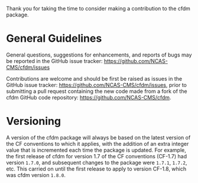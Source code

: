 Thank you for taking the time to consider making a contribution to the
cfdm package.

# General Guidelines

General questions, suggestions for enhancements, and reports of bugs
may be reported in the GitHub issue tracker:
https://github.com/NCAS-CMS/cfdm/issues

Contributions are welcome and should be first be raised as issues in
the GitHub issue tracker: https://github.com/NCAS-CMS/cfdm/issues,
prior to submitting a pull request containing the new code made from a
fork of the cfdm GitHub code repository:
https://github.com/NCAS-CMS/cfdm.

# Versioning

A version of the cfdm package will always be based on the latest
version of the CF conventions to which it applies, with the addition
of an extra integer value that is incremented each time the package is
updated. For example, the first release of cfdm for version 1.7 of the
CF conventions (CF-1.7) had version `1.7.0`, and subsequent changes to
the package were `1.7.1`, `1.7.2`, etc. This carried on until the
first release to apply to version CF-1.8, which was cfdm version
`1.8.0`.
